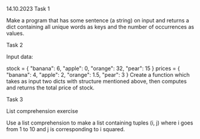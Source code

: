 14.10.2023
Task 1

Make a program that has some sentence (a string) on input and returns a dict containing all unique words as keys and the number of occurrences as values.

Task 2

Input data:

stock = {
"banana": 6,
"apple": 0,
"orange": 32,
"pear": 15
}
prices = {
"banana": 4,
"apple": 2,
"orange": 1.5,
"pear": 3
}
Create a function which takes as input two dicts with structure mentioned above, then computes and returns the total price of stock.

Task 3

List comprehension exercise

Use a list comprehension to make a list containing tuples (i, j) where i goes from 1 to 10 and j is corresponding to i squared.
